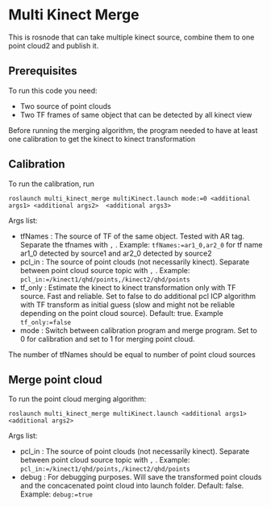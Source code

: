 # Multi Kinect Merge

This is rosnode that can take multiple kinect source, combine them to one point cloud2 and publish it.

## Prerequisites

To run this code you need:
  - Two source of point clouds
  - Two TF frames of same object that can be detected by all kinect view

Before running the merging algorithm, the program needed to have at least one calibration to get the kinect to kinect transformation

## Calibration

To run the calibration, run
```
roslaunch multi_kinect_merge multiKinect.launch mode:=0 <additional args1> <additional args2>  <additional args3>
```

Args list:
- tfNames         : The source of TF of the same object. Tested with AR tag. Separate the tfnames with `,` . Example: ```tfNames:=ar1_0,ar2_0``` for tf name ar1_0 detected by source1 and ar2_0 detected by source2
- pcl_in          : The source of point clouds (not necessarily kinect). Separate between point cloud source topic with `,` . Example: ```pcl_in:=/kinect1/qhd/points,/kinect2/qhd/points```
- tf_only         : Estimate the kinect to kinect transformation only with TF source. Fast and reliable. Set to false to do additional pcl ICP algorithm with TF transform as initial guess (slow and might not be reliable depending on the point cloud source). Default: true. Example ```tf_only:=false```
- mode            : Switch between calibration program and merge program. Set to 0 for calibration and set to 1 for merging point cloud.

The number of tfNames should be equal to number of point cloud sources

## Merge point cloud
To run the point cloud merging algorithm:
```
roslaunch multi_kinect_merge multiKinect.launch <additional args1> <additional args2>
```

Args list:
- pcl_in          : The source of point clouds (not necessarily kinect). Separate between point cloud source topic with `,` . Example: ```pcl_in:=/kinect1/qhd/points,/kinect2/qhd/points```
- debug           : For debugging purposes. Will save the transformed point clouds and the concacenated point cloud into launch folder. Default: false. Example: ```debug:=true```


